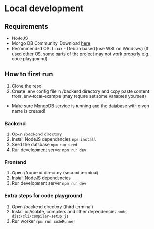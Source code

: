 # Local development

## Requirements

- NodeJS
- Mongo DB Community: Download [here](https://www.mongodb.com/try/download/community-edition)
- Recommended OS: Linux - Debian based (use WSL on Windows) (If used other OS, some parts of the project may not work properly e.g. code playgorund)

## How to first run

1. Clone the repo
2. Create .env config file in /backend directory and copy paste content from .env-local-example (may require set some variables yourself)
- Make sure MongoDB service is running and the database with given name is created!

### Backend

1. Open /backend directory
2. Install NodeJS dependencies `npm install`
3. Seed the database `npm run seed`
4. Run development server `npm run dev`

### Frontend

1. Open /frontend directory (second terminal)
2. Install NodeJS dependencies
3. Run development server `npm run dev`

### Extra steps for code playground

1. Open /backend directory (third terminal)
2. Install ioi/isolate, compilers and other dependencies `node dist/cli/compiler-setup.js`
3. Run worker `npm run codeRunner`